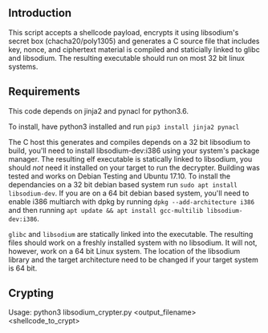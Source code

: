 
## Introduction

This script accepts a shellcode payload, encrypts it using libsodium's secret box (chacha20/poly1305) and generates a C source file that includes key, nonce, and ciphertext material is compiled and staticially linked to glibc and libsodium. The resulting executable should run on most 32 bit linux systems.

## Requirements

This code depends on jinja2 and pynacl for python3.6.

To install, have python3 installed and run `pip3 install jinja2 pynacl`

The C host this generates and compiles depends on a 32 bit libsodium to build, you'll need to install libsodium-dev:i386 using your system's package manager. The resulting elf executable is statically linked to libsodium, you should *not* need it installed on your target to run the decrypter. Building was tested and works on Debian Testing and Ubuntu 17.10. To install the dependancies on a 32 bit debian based system run `sudo apt install libsodium-dev`. If you are on a 64 bit debian based system, you'll need to enable i386 multiarch with dpkg by running `dpkg --add-architecture i386` and then running `apt update && apt install gcc-multilib libsodium-dev:i386`.

`glibc` and `libsodium` are statically linked into the executable. The resulting files should work on a freshly installed system with no libsodium. It will not, however, work on a 64 bit Linux system. The location of the libsodium library and the target architecture need to be changed if your target system is 64 bit.

## Crypting

Usage: python3 libsodium_crypter.py <output_filename> <shellcode_to_crypt>

